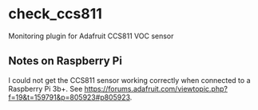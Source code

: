 # check_ccs811
Monitoring plugin for Adafruit CCS811 VOC sensor

## Notes on Raspberry Pi 
I could not get the CCS811 sensor working correctly when connected to a Raspberry Pi 3b+. See https://forums.adafruit.com/viewtopic.php?f=19&t=159791&p=805923#p805923. 
